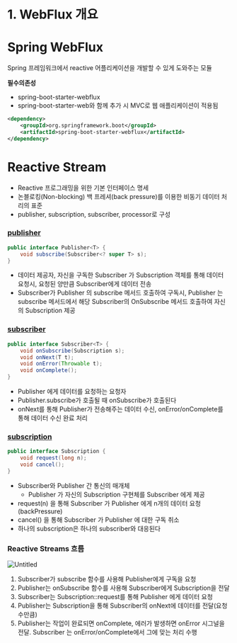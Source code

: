 # 1. WebFlux 개요

# Spring WebFlux

Spring 프레임워크에서 reactive 어플리케이션을 개발할 수 있게 도와주는 모듈

**필수의존성**

- spring-boot-starter-webflux
- spring-boot-starter-web와 함께 추가 시 MVC로 웹 애플리케이션이 적용됨

```xml
<dependency>
    <groupId>org.springframework.boot</groupId>
    <artifactId>spring-boot-starter-webflux</artifactId>
</dependency>
```

# Reactive Stream

- Reactive 프로그래밍을 위한 기본 인터페이스 명세
- 논블로킹(Non-blocking) 백 프레셔(back pressure)를 이용한 비동기 데이터 처리의 표준
- publisher, subscription, subscriber, processor로 구성

### [publisher](https://www.reactive-streams.org/reactive-streams-1.0.3-javadoc/org/reactivestreams/Publisher.html?is-external=true)

```java
public interface Publisher<T> {
    void subscribe(Subscriber<? super T> s);
}
```

- 데이터 제공자, 자신을 구독한 Subscriber 가 Subscription 객체를 통해 데이터 요청시, 요청된 양만큼 Subscriber에게 데이터 전송
- Subscriber가 Publisher 의 subscribe 메서드 호출하여 구독시, Publisher 는 subscribe 메서드에서 해당 Subscriber의 OnSubscribe 메서드 호출하여 자신의 Subscription 제공

### [subscriber](https://www.reactive-streams.org/reactive-streams-1.0.3-javadoc/org/reactivestreams/Subscriber.html)

```java
public interface Subscriber<T> {
    void onSubscribe(Subscription s);
    void onNext(T t);
    void onError(Throwable t);
    void onComplete();
}
```

- Publisher 에게 데이터를 요청하는 요청자
- Publisher.subscribe가 호출될 때 onSubscribe가 호출된다
- onNext를 통해 Publisher가 전송해주는 데이터 수신, onError/onComplete를 통해 데이터 수신 완료 처리


### [subscription](https://www.reactive-streams.org/reactive-streams-1.0.3-javadoc/org/reactivestreams/Subscription.html)

```java
public interface Subscription {
    void request(long n);
    void cancel();
}
```

- Subscriber와 Publisher 간 통신의 매개체
    - Publisher 가 자신의 Subscription 구현체를 Subscriber 에게 제공
- request(n) 을 통해 Subscriber 가 Publisher 에게 n개의 데이터 요청(backPressure)
- cancel() 을 통해 Subscriber 가 Publisher 에 대한 구독 취소
- 하나의 subscription은 하나의 subscriber와 대응된다

### Reactive Streams 흐름

![Untitled](https://engineering.linecorp.com/ko/reactivestreams1-10/)

1. Subscriber가 subscribe 함수를 사용해 Publisher에게 구독을 요청
2. Publisher는 onSubscribe 함수를 사용해 Subscriber에게 Subscription을 전달
3. Subscriber는 Subscription::request를 통해 Publisher 에게 데이터 요청
4. Publisher는 Subscription을 통해 Subscriber의 onNext에 데이터를 전달(요청 수만큼)
5. Publisher는 작업이 완료되면 onComplete, 에러가 발생하면 onError 시그널을 전달. Subscriber 는 onError/onComplete에서 그에 맞는 처리 수행